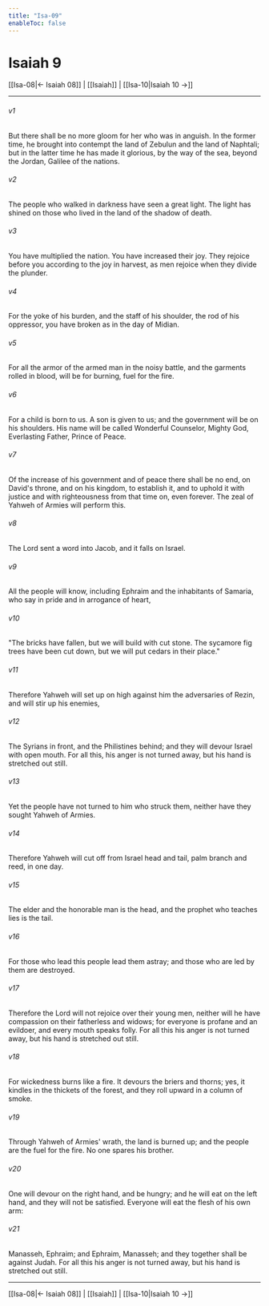 ```yaml
---
title: "Isa-09"
enableToc: false
---
```

# Isaiah 9

[[Isa-08|← Isaiah 08]] | [[Isaiah]] | [[Isa-10|Isaiah 10 →]]
***



###### v1 
But there shall be no more gloom for her who was in anguish. In the former time, he brought into contempt the land of Zebulun and the land of Naphtali; but in the latter time he has made it glorious, by the way of the sea, beyond the Jordan, Galilee of the nations. 

###### v2 
The people who walked in darkness have seen a great light. The light has shined on those who lived in the land of the shadow of death. 

###### v3 
You have multiplied the nation. You have increased their joy. They rejoice before you according to the joy in harvest, as men rejoice when they divide the plunder. 

###### v4 
For the yoke of his burden, and the staff of his shoulder, the rod of his oppressor, you have broken as in the day of Midian. 

###### v5 
For all the armor of the armed man in the noisy battle, and the garments rolled in blood, will be for burning, fuel for the fire. 

###### v6 
For a child is born to us. A son is given to us; and the government will be on his shoulders. His name will be called Wonderful Counselor, Mighty God, Everlasting Father, Prince of Peace. 

###### v7 
Of the increase of his government and of peace there shall be no end, on David's throne, and on his kingdom, to establish it, and to uphold it with justice and with righteousness from that time on, even forever. The zeal of Yahweh of Armies will perform this. 

###### v8 
The Lord sent a word into Jacob, and it falls on Israel. 

###### v9 
All the people will know, including Ephraim and the inhabitants of Samaria, who say in pride and in arrogance of heart, 

###### v10 
"The bricks have fallen, but we will build with cut stone. The sycamore fig trees have been cut down, but we will put cedars in their place." 

###### v11 
Therefore Yahweh will set up on high against him the adversaries of Rezin, and will stir up his enemies, 

###### v12 
The Syrians in front, and the Philistines behind; and they will devour Israel with open mouth. For all this, his anger is not turned away, but his hand is stretched out still. 

###### v13 
Yet the people have not turned to him who struck them, neither have they sought Yahweh of Armies. 

###### v14 
Therefore Yahweh will cut off from Israel head and tail, palm branch and reed, in one day. 

###### v15 
The elder and the honorable man is the head, and the prophet who teaches lies is the tail. 

###### v16 
For those who lead this people lead them astray; and those who are led by them are destroyed. 

###### v17 
Therefore the Lord will not rejoice over their young men, neither will he have compassion on their fatherless and widows; for everyone is profane and an evildoer, and every mouth speaks folly. For all this his anger is not turned away, but his hand is stretched out still. 

###### v18 
For wickedness burns like a fire. It devours the briers and thorns; yes, it kindles in the thickets of the forest, and they roll upward in a column of smoke. 

###### v19 
Through Yahweh of Armies' wrath, the land is burned up; and the people are the fuel for the fire. No one spares his brother. 

###### v20 
One will devour on the right hand, and be hungry; and he will eat on the left hand, and they will not be satisfied. Everyone will eat the flesh of his own arm: 

###### v21 
Manasseh, Ephraim; and Ephraim, Manasseh; and they together shall be against Judah. For all this his anger is not turned away, but his hand is stretched out still.

***
[[Isa-08|← Isaiah 08]] | [[Isaiah]] | [[Isa-10|Isaiah 10 →]]
